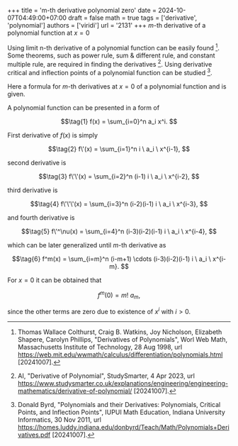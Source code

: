 +++
title = 'm-th derivative polynomial zero'
date = 2024-10-07T04:49:00+07:00
draft = false
math = true
tags = ['derivative', 'polynomial']
authors = ['viridi']
url = '2131'
+++
$m$-th derivative of a polynomial function at $x=0$<!--more-->

Using limit n-th derivative of a polynomial function can be easily found [^colthrust_1998]. Some theorems, such as power rule, sum & different rule, and constant multiple rule, are required in finding the derivatives [^ai_2023]. Using derivative critical and inflection points of a polynomial function can be studied [^byrd_2011].

Here a formula for $m$-th derivatives at $x=0$ of a polynomial function and is given.

A polynomial function can be presented in a form of

$$\tag{1}
f(x) = \sum_{i=0}^n a_i x^i.
$$

First derivative of $f(x)$ is simply

$$\tag{2}
f\'(x) = \sum_{i=1}^n i \ a_i \ x^{i-1},
$$

second derivative is

$$\tag{3}
f\'\'(x) = \sum_{i=2}^n (i-1) i \ a_i \ x^{i-2},
$$

third derivative is

$$\tag{4}
f\'\'\'(x) = \sum_{i=3}^n (i-2)(i-1) i \ a_i \ x^{i-3},
$$

and fourth derivative is

$$\tag{5}
f\'^\nu(x) = \sum_{i=4}^n (i-3)(i-2)(i-1) i \ a_i \ x^{i-4},
$$

which can be later generalized until $m$-th derivative as

$$\tag{6}
f^m(x) = \sum_{i=m}^n (i-m+1) \cdots (i-3)(i-2)(i-1) i \ a_i \ x^{i-m}.
$$

For $x=0$ it can be obtained that

$$\tag{7}
f^m(0) = m! \ a_m,
$$

since the other terms are zero due to existence of $x^i$ with $i > 0$.


[^ai_2023]: AI, "Derivative of Polynomial", StudySmarter, 4 Apr 2023, url https://www.studysmarter.co.uk/explanations/engineering/engineering-mathematics/derivative-of-polynomial/ [20241007].
[^byrd_2011]: Donald Byrd, "Polynomials and their Derivatives: Polynomials, Critical Points, and Inflection Points", IUPUI Math Education, Indiana University Informatics, 30 Nov 2011, url https://homes.luddy.indiana.edu/donbyrd/Teach/Math/Polynomials+Derivatives.pdf [20241007].
[^colthrust_1998]: Thomas Wallace Colthurst, Craig B. Watkins, Joy Nicholson, Elizabeth Shapere, Carolyn Phillips, "Derivatives of Polynomials", Worl Web Math, Massachusetts Institute of Technology, 28 Aug 1998, url https://web.mit.edu/wwmath/calculus/differentiation/polynomials.html [20241007].
